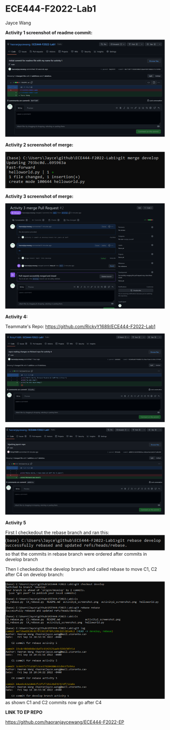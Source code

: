 # ECE444-F2022-Lab1
Jayce Wang

**Activity 1 screenshot of readme commit:**

![Activity 1 Screenshot](screenshots/activity1_screenshot.png "Activity 1 Screenshot")

**Activity 2 screenshot of merge:**

![Activity 2 Screenshot](screenshots/activity2_screenshot.png "Activity 2 Screenshot")

**Activity 3 screenshot of merge:**

![Activity 3 Screenshot](screenshots/activity3_screenshot.png "Activity 3 Screenshot")

**Activity 4:**

Teammate's Repo: https://github.com/RickyY1689/ECE444-F2022-Lab1

![Activity 4 Screenshot 1](screenshots/activity4_Jaycehijack_screenshot.png "Activity 4 Screenshot 1")

![Activity 4 Screenshot 2](screenshots/activity4_hijack_screenshot.png "Activity 4 Screenshot 2")

**Activity 5**

First I checkedout the rebase branch and ran this:
![Activity 5 Screenshot 1](screenshots/activity5_rebase_sc2.png "Activity 5 Screenshot 1") so that the commits in rebase branch were ordered after commits in develop branch

Then I checkedout the develop branch and called rebase to move C1, C2 after C4 on develop branch:

![Activity 5 Screenshot 2](screenshots/activity5_rebase_sc1.png "Activity 5 Screenshot 2")  as shown C1 and C2 commits now go after C4

**LINK TO EP REPO**

https://github.com/haoranjaycewang/ECE444-F2022-EP